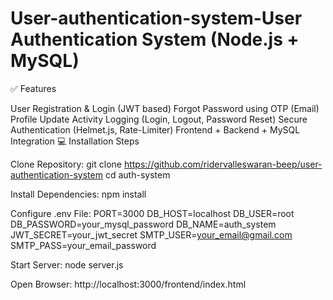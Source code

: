 # User-authentication-system-User Authentication System (Node.js + MySQL)
✅ Features

User Registration & Login (JWT based)
Forgot Password using OTP (Email)
Profile Update
Activity Logging (Login, Logout, Password Reset)
Secure Authentication (Helmet.js, Rate-Limiter)
Frontend + Backend + MySQL Integration
💻 Installation Steps

Clone Repository: git clone https://github.com/ridervalleswaran-beep/user-authentication-system cd auth-system

Install Dependencies: npm install

Configure .env File: PORT=3000 DB_HOST=localhost DB_USER=root DB_PASSWORD=your_mysql_password DB_NAME=auth_system JWT_SECRET=your_jwt_secret SMTP_USER=your_email@gmail.com SMTP_PASS=your_email_password

Start Server: node server.js

Open Browser: http://localhost:3000/frontend/index.html
